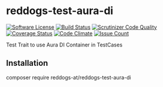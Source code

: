 # reddogs-test-aura-di

[![Software License](https://img.shields.io/badge/license-MIT-brightgreen.svg?style=flat-square)](LICENSE)
[![Build Status](https://travis-ci.org/reddogs-at/reddogs-test-aura-di.svg?branch=master)](https://travis-ci.org/reddogs-at/reddogs-test-aura-di)
[![Scrutinizer Code Quality](https://scrutinizer-ci.com/g/reddogs-at/reddogs-test-aura-di/badges/quality-score.png?b=master)](https://scrutinizer-ci.com/g/reddogs-at/reddogs-test-aura-di/?branch=master) 
[![Coverage Status](https://coveralls.io/repos/github/reddogs-at/reddogs-test-aura-di/badge.svg?branch=master)](https://coveralls.io/github/reddogs-at/reddogs-test-aura-di?branch=master)
[![Code Climate](https://codeclimate.com/github/reddogs-at/reddogs-test-aura-di/badges/gpa.svg)](https://codeclimate.com/github/reddogs-at/reddogs-test-aura-di)
[![Issue Count](https://codeclimate.com/github/reddogs-at/reddogs-test-aura-di/badges/issue_count.svg)](https://codeclimate.com/github/reddogs-at/reddogs-test-aura-di)

Test Trait to use Aura DI Container in TestCases

## Installation

composer require reddogs-at/reddogs-test-aura-di